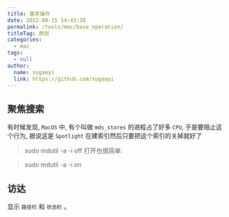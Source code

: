 ```yaml
---
title: 基本操作
date: 2022-08-15 14:43:38
permalink: /tools/mac/base_operation/
titleTag: 原创
categories: 
  - mac
tags: 
  - null
author: 
  name: xugaoyi
  link: https://github.com/xugaoyi
---
```


## 聚焦搜索
有时候发现, `MacOS` 中, 有个叫做 `mds_stores` 的进程占了好多 `CPU`, 于是要阻止这个行为, 据说这是 `Spotlight` 在建索引然后只要把这个索引的关掉就好了

> sudo mdutil -a -i off
打开也很简单:

> sudo mdutil -a -i on

## 访达
显示 `路径栏` 和 `状态栏` 。